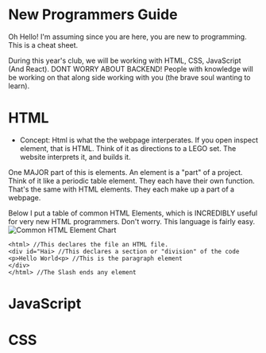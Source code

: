 # New Programmers Guide

Oh Hello! I'm assuming since you are here, you are new to programming. This is a cheat sheet. 

During this year's club, we will be working with HTML, CSS, JavaScript (And React). DONT WORRY ABOUT BACKEND! People with knowledge will be working on that along side working with you (the brave soul wanting to learn).

# HTML
- Concept:
 Html is what the the webpage interperates. If you open inspect element, that is HTML. Think of it as directions to a LEGO set. The website interprets it, and builds it. 
 
One MAJOR part of this is elements. An element is a "part" of a project. Think of it like a periodic table element. They each have their own function. That's the same with HTML elements. They each make up a part of a webpage.

Below I put a table of common HTML Elements, which is INCREDIBLY useful for very new HTML programmers. Don't worry. This language is fairly easy. 
![Common HTML Element Chart](https://3.bp.blogspot.com/-nTFGSrgQkig/VtSMGZrsZyI/AAAAAAAAKvg/93T3baoPQFo/s1600/html-tags-list.jpg)
```
<html> //This declares the file an HTML file. 
<div id="Hai> //This declares a section or "division" of the code
<p>Hello World<p> //This is the paragraph element
</div>
</html> //The Slash ends any element
```


# JavaScript

# CSS
